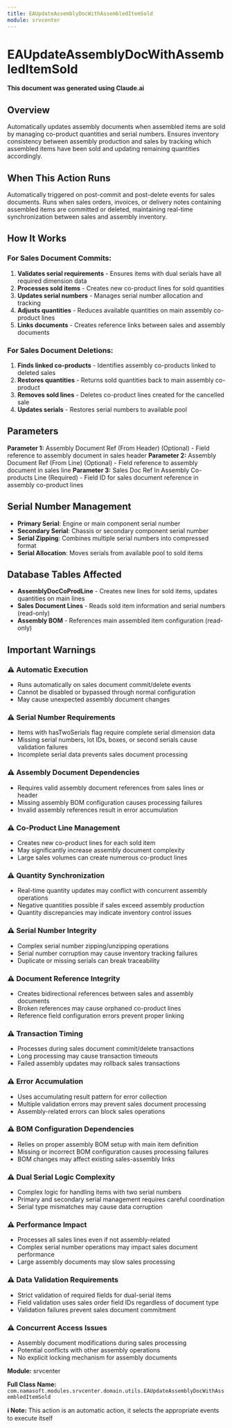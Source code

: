 ```yaml
---
title: EAUpdateAssemblyDocWithAssembledItemSold
module: srvcenter
---
```



<div class='entity-flows'>

# EAUpdateAssemblyDocWithAssembledItemSold

**This document was generated using Claude.ai**

## Overview

Automatically updates assembly documents when assembled items are sold by managing co-product quantities and serial numbers. Ensures inventory consistency between assembly production and sales by tracking which assembled items have been sold and updating remaining quantities accordingly.

## When This Action Runs

Automatically triggered on post-commit and post-delete events for sales documents. Runs when sales orders, invoices, or delivery notes containing assembled items are committed or deleted, maintaining real-time synchronization between sales and assembly inventory.

## How It Works

### For Sales Document Commits:
1. **Validates serial requirements** - Ensures items with dual serials have all required dimension data
2. **Processes sold items** - Creates new co-product lines for sold quantities
3. **Updates serial numbers** - Manages serial number allocation and tracking
4. **Adjusts quantities** - Reduces available quantities on main assembly co-product lines
5. **Links documents** - Creates reference links between sales and assembly documents

### For Sales Document Deletions:
1. **Finds linked co-products** - Identifies assembly co-products linked to deleted sales
2. **Restores quantities** - Returns sold quantities back to main assembly co-product
3. **Removes sold lines** - Deletes co-product lines created for the cancelled sale
4. **Updates serials** - Restores serial numbers to available pool

## Parameters

**Parameter 1:** Assembly Document Ref (From Header) (Optional) - Field reference to assembly document in sales header
**Parameter 2:** Assembly Document Ref (From Line) (Optional) - Field reference to assembly document in sales line
**Parameter 3:** Sales Doc Ref In Assembly Co-products Line (Required) - Field ID for sales document reference in assembly co-product lines

## Serial Number Management

- **Primary Serial**: Engine or main component serial number
- **Secondary Serial**: Chassis or secondary component serial number
- **Serial Zipping**: Combines multiple serial numbers into compressed format
- **Serial Allocation**: Moves serials from available pool to sold items

## Database Tables Affected

- **AssemblyDocCoProdLine** - Creates new lines for sold items, updates quantities on main lines
- **Sales Document Lines** - Reads sold item information and serial numbers (read-only)
- **Assembly BOM** - References main assembled item configuration (read-only)

## Important Warnings

### ⚠️ Automatic Execution
- Runs automatically on sales document commit/delete events
- Cannot be disabled or bypassed through normal configuration
- May cause unexpected assembly document changes

### ⚠️ Serial Number Requirements
- Items with hasTwoSerials flag require complete serial dimension data
- Missing serial numbers, lot IDs, boxes, or second serials cause validation failures
- Incomplete serial data prevents sales document processing

### ⚠️ Assembly Document Dependencies
- Requires valid assembly document references from sales lines or header
- Missing assembly BOM configuration causes processing failures
- Invalid assembly references result in error accumulation

### ⚠️ Co-Product Line Management
- Creates new co-product lines for each sold item
- May significantly increase assembly document complexity
- Large sales volumes can create numerous co-product lines

### ⚠️ Quantity Synchronization
- Real-time quantity updates may conflict with concurrent assembly operations
- Negative quantities possible if sales exceed assembly production
- Quantity discrepancies may indicate inventory control issues

### ⚠️ Serial Number Integrity
- Complex serial number zipping/unzipping operations
- Serial number corruption may cause inventory tracking failures
- Duplicate or missing serials can break traceability

### ⚠️ Document Reference Integrity
- Creates bidirectional references between sales and assembly documents
- Broken references may cause orphaned co-product lines
- Reference field configuration errors prevent proper linking

### ⚠️ Transaction Timing
- Processes during sales document commit/delete transactions
- Long processing may cause transaction timeouts
- Failed assembly updates may rollback sales transactions

### ⚠️ Error Accumulation
- Uses accumulating result pattern for error collection
- Multiple validation errors may prevent sales document processing
- Assembly-related errors can block sales operations

### ⚠️ BOM Configuration Dependencies
- Relies on proper assembly BOM setup with main item definition
- Missing or incorrect BOM configuration causes processing failures
- BOM changes may affect existing sales-assembly links

### ⚠️ Dual Serial Logic Complexity
- Complex logic for handling items with two serial numbers
- Primary and secondary serial management requires careful coordination
- Serial type mismatches may cause data corruption

### ⚠️ Performance Impact
- Processes all sales lines even if not assembly-related
- Complex serial number operations may impact sales document performance
- Large assembly documents may slow sales processing

### ⚠️ Data Validation Requirements
- Strict validation of required fields for dual-serial items
- Field validation uses sales order field IDs regardless of document type
- Validation failures prevent sales document commitment

### ⚠️ Concurrent Access Issues
- Assembly document modifications during sales processing
- Potential conflicts with other assembly operations
- No explicit locking mechanism for assembly documents

**Module:** srvcenter

**Full Class Name:** `com.namasoft.modules.srvcenter.domain.utils.EAUpdateAssemblyDocWithAssembledItemSold`

**ℹ️ Note:** This action is an automatic action, it selects the appropriate events to execute itself


</div>

